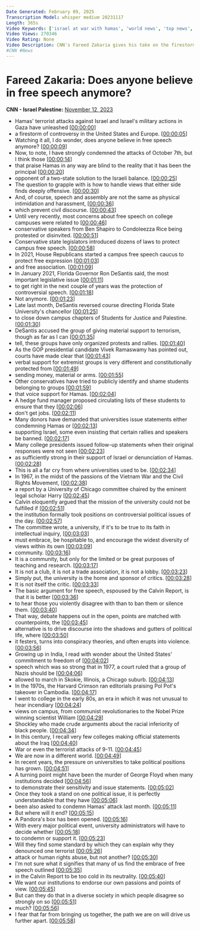 ```yaml
---
Date Generated: February 09, 2025
Transcription Model: whisper medium 20231117
Length: 365s
Video Keywords: ['israel at war with hamas', 'world news', 'top news', 'fareed zakaria gps', "fareed's take", 'gaza', 'universities', 'free speech', 'campus']
Video Views: 270346
Video Rating: None
Video Description: CNN's Fareed Zakaria gives his take on the firestorm of controversy that has sparked since the start of the Israel-Hamas war. 
#CNN #News
---
```


# Fareed Zakaria: Does anyone believe in free speech anymore?
**CNN - Israel Palestine:** [November 12, 2023](https://www.youtube.com/watch?v=0Gw8OFkD_iE)
*  Hamas' terrorist attacks against Israel and Israel's military actions in Gaza have unleashed [[00:00:00](https://www.youtube.com/watch?v=0Gw8OFkD_iE&t=0.0s)]
*  a firestorm of controversy in the United States and Europe. [[00:00:05](https://www.youtube.com/watch?v=0Gw8OFkD_iE&t=5.64s)]
*  Watching it all, I do wonder, does anyone believe in free speech anymore? [[00:00:09](https://www.youtube.com/watch?v=0Gw8OFkD_iE&t=9.38s)]
*  Now, to note, I have strongly condemned the attacks of October 7th, but I think those [[00:00:14](https://www.youtube.com/watch?v=0Gw8OFkD_iE&t=14.8s)]
*  that praise Hamas in any way are blind to the reality that it has been the principal [[00:00:20](https://www.youtube.com/watch?v=0Gw8OFkD_iE&t=20.34s)]
*  opponent of a two-state solution to the Israeli balance. [[00:00:25](https://www.youtube.com/watch?v=0Gw8OFkD_iE&t=25.68s)]
*  The question to grapple with is how to handle views that either side finds deeply offensive. [[00:00:30](https://www.youtube.com/watch?v=0Gw8OFkD_iE&t=30.72s)]
*  And, of course, speech and assembly are not the same as physical intimidation and harassment, [[00:00:36](https://www.youtube.com/watch?v=0Gw8OFkD_iE&t=36.480000000000004s)]
*  which prevent civil discourse. [[00:00:43](https://www.youtube.com/watch?v=0Gw8OFkD_iE&t=43.739999999999995s)]
*  Until very recently, most concerns about free speech on college campuses were related to [[00:00:46](https://www.youtube.com/watch?v=0Gw8OFkD_iE&t=46.64s)]
*  conservative speakers from Ben Shapiro to Condoleezza Rice being protested or disinvited. [[00:00:51](https://www.youtube.com/watch?v=0Gw8OFkD_iE&t=51.8s)]
*  Conservative state legislators introduced dozens of laws to protect campus free speech. [[00:00:58](https://www.youtube.com/watch?v=0Gw8OFkD_iE&t=58.8s)]
*  In 2021, House Republicans started a campus free speech caucus to protect free expression [[00:01:03](https://www.youtube.com/watch?v=0Gw8OFkD_iE&t=63.31999999999999s)]
*  and free association. [[00:01:09](https://www.youtube.com/watch?v=0Gw8OFkD_iE&t=69.84s)]
*  In January 2021, Florida Governor Ron DeSantis said, the most important legislative issue [[00:01:11](https://www.youtube.com/watch?v=0Gw8OFkD_iE&t=71.84s)]
*  to get right in the next couple of years was the protection of controversial speech. [[00:01:18](https://www.youtube.com/watch?v=0Gw8OFkD_iE&t=78.26s)]
*  Not anymore. [[00:01:23](https://www.youtube.com/watch?v=0Gw8OFkD_iE&t=83.9s)]
*  Late last month, DeSantis reversed course directing Florida State University's chancellor [[00:01:25](https://www.youtube.com/watch?v=0Gw8OFkD_iE&t=85.28s)]
*  to close down campus chapters of Students for Justice and Palestine. [[00:01:30](https://www.youtube.com/watch?v=0Gw8OFkD_iE&t=90.7s)]
*  DeSantis accused the group of giving material support to terrorism, though as far as I can [[00:01:35](https://www.youtube.com/watch?v=0Gw8OFkD_iE&t=95.58000000000001s)]
*  tell, these groups have only organized protests and rallies. [[00:01:40](https://www.youtube.com/watch?v=0Gw8OFkD_iE&t=100.38000000000001s)]
*  As the GOP presidential candidate Vivek Ramaswamy has pointed out, courts have made clear that [[00:01:43](https://www.youtube.com/watch?v=0Gw8OFkD_iE&t=103.96s)]
*  verbal support for extremist groups is very different and constitutionally protected from [[00:01:49](https://www.youtube.com/watch?v=0Gw8OFkD_iE&t=109.11999999999999s)]
*  sending money, material or arms. [[00:01:55](https://www.youtube.com/watch?v=0Gw8OFkD_iE&t=115.36s)]
*  Other conservatives have tried to publicly identify and shame students belonging to groups [[00:01:59](https://www.youtube.com/watch?v=0Gw8OFkD_iE&t=119.16s)]
*  that voice support for Hamas. [[00:02:04](https://www.youtube.com/watch?v=0Gw8OFkD_iE&t=124.44s)]
*  A hedge fund manager proposed circulating lists of these students to ensure that they [[00:02:06](https://www.youtube.com/watch?v=0Gw8OFkD_iE&t=126.63999999999999s)]
*  don't get jobs. [[00:02:11](https://www.youtube.com/watch?v=0Gw8OFkD_iE&t=131.34s)]
*  Many donors have demanded that universities issue statements either condemning Hamas or [[00:02:13](https://www.youtube.com/watch?v=0Gw8OFkD_iE&t=133.16s)]
*  supporting Israel, some even insisting that certain rallies and speakers be banned. [[00:02:17](https://www.youtube.com/watch?v=0Gw8OFkD_iE&t=137.74s)]
*  Many college presidents issued follow-up statements when their original responses were not seen [[00:02:23](https://www.youtube.com/watch?v=0Gw8OFkD_iE&t=143.51999999999998s)]
*  as sufficiently strong in their support of Israel or denunciation of Hamas. [[00:02:28](https://www.youtube.com/watch?v=0Gw8OFkD_iE&t=148.46s)]
*  This is all a far cry from where universities used to be. [[00:02:34](https://www.youtube.com/watch?v=0Gw8OFkD_iE&t=154.07999999999998s)]
*  In 1967, in the midst of the passions of the Vietnam War and the Civil Rights Movement, [[00:02:38](https://www.youtube.com/watch?v=0Gw8OFkD_iE&t=158.44s)]
*  a report by a University of Chicago committee chaired by the eminent legal scholar Harry [[00:02:45](https://www.youtube.com/watch?v=0Gw8OFkD_iE&t=165.92000000000002s)]
*  Calvin eloquently argued that the mission of the university could not be fulfilled if [[00:02:51](https://www.youtube.com/watch?v=0Gw8OFkD_iE&t=171.0s)]
*  the institution formally took positions on controversial political issues of the day. [[00:02:57](https://www.youtube.com/watch?v=0Gw8OFkD_iE&t=177.52s)]
*  The committee wrote, a university, if it's to be true to its faith in intellectual inquiry, [[00:03:03](https://www.youtube.com/watch?v=0Gw8OFkD_iE&t=183.62s)]
*  must embrace, be hospitable to, and encourage the widest diversity of views within its own [[00:03:09](https://www.youtube.com/watch?v=0Gw8OFkD_iE&t=189.62s)]
*  community. [[00:03:16](https://www.youtube.com/watch?v=0Gw8OFkD_iE&t=196.62s)]
*  It is a community, but only for the limited or be great purposes of teaching and research. [[00:03:17](https://www.youtube.com/watch?v=0Gw8OFkD_iE&t=197.62s)]
*  It is not a club, it is not a trade association, it is not a lobby. [[00:03:23](https://www.youtube.com/watch?v=0Gw8OFkD_iE&t=203.84s)]
*  Simply put, the university is the home and sponsor of critics. [[00:03:28](https://www.youtube.com/watch?v=0Gw8OFkD_iE&t=208.7s)]
*  It is not itself the critic. [[00:03:33](https://www.youtube.com/watch?v=0Gw8OFkD_iE&t=213.46s)]
*  The basic argument for free speech, espoused by the Calvin Report, is that it is better [[00:03:36](https://www.youtube.com/watch?v=0Gw8OFkD_iE&t=216.06s)]
*  to hear those you violently disagree with than to ban them or silence them. [[00:03:40](https://www.youtube.com/watch?v=0Gw8OFkD_iE&t=220.22s)]
*  That way, debate happens out in the open, points are matched with counterpoints, the [[00:03:45](https://www.youtube.com/watch?v=0Gw8OFkD_iE&t=225.78s)]
*  alternative is to drive discourse into the shadows and gutters of political life, where [[00:03:50](https://www.youtube.com/watch?v=0Gw8OFkD_iE&t=230.66s)]
*  it festers, turns into conspiracy theories, and often erupts into violence. [[00:03:56](https://www.youtube.com/watch?v=0Gw8OFkD_iE&t=236.14000000000001s)]
*  Growing up in India, I read with wonder about the United States' commitment to freedom of [[00:04:02](https://www.youtube.com/watch?v=0Gw8OFkD_iE&t=242.9s)]
*  speech which was so strong that in 1977, a court ruled that a group of Nazis should be [[00:04:06](https://www.youtube.com/watch?v=0Gw8OFkD_iE&t=246.94s)]
*  allowed to march in Skokie, Illinois, a Chicago suburb. [[00:04:13](https://www.youtube.com/watch?v=0Gw8OFkD_iE&t=253.42000000000002s)]
*  In the 1970s, the Harvard Crimson ran editorials praising Pol Pot's takeover in Cambodia. [[00:04:17](https://www.youtube.com/watch?v=0Gw8OFkD_iE&t=257.5s)]
*  I went to college in the early 80s, an era in which it was not unusual to hear incendiary [[00:04:24](https://www.youtube.com/watch?v=0Gw8OFkD_iE&t=264.62s)]
*  views on campus, from communist revolutionaries to the Nobel Prize winning scientist William [[00:04:29](https://www.youtube.com/watch?v=0Gw8OFkD_iE&t=269.14s)]
*  Shockley who made crude arguments about the racial inferiority of black people. [[00:04:34](https://www.youtube.com/watch?v=0Gw8OFkD_iE&t=274.62s)]
*  In this century, I recall very few colleges making official statements about the Iraq [[00:04:40](https://www.youtube.com/watch?v=0Gw8OFkD_iE&t=280.02s)]
*  War or even the terrorist attacks of 9-11. [[00:04:45](https://www.youtube.com/watch?v=0Gw8OFkD_iE&t=285.21999999999997s)]
*  We are now in a different world. [[00:04:49](https://www.youtube.com/watch?v=0Gw8OFkD_iE&t=289.06s)]
*  In recent years, the pressure on universities to take political positions has grown. [[00:04:51](https://www.youtube.com/watch?v=0Gw8OFkD_iE&t=291.5s)]
*  A turning point might have been the murder of George Floyd when many institutions decided [[00:04:56](https://www.youtube.com/watch?v=0Gw8OFkD_iE&t=296.46s)]
*  to demonstrate their sensitivity and issue statements. [[00:05:02](https://www.youtube.com/watch?v=0Gw8OFkD_iE&t=302.82s)]
*  Once they took a stand on one political issue, it is perfectly understandable that they have [[00:05:06](https://www.youtube.com/watch?v=0Gw8OFkD_iE&t=306.86s)]
*  been also asked to condemn Hamas' attack last month. [[00:05:11](https://www.youtube.com/watch?v=0Gw8OFkD_iE&t=311.78s)]
*  But where will it end? [[00:05:15](https://www.youtube.com/watch?v=0Gw8OFkD_iE&t=315.26s)]
*  A Pandora's box has been opened. [[00:05:16](https://www.youtube.com/watch?v=0Gw8OFkD_iE&t=316.9s)]
*  With every major political event, university administrators will have to decide whether [[00:05:18](https://www.youtube.com/watch?v=0Gw8OFkD_iE&t=318.9s)]
*  to condemn or support it. [[00:05:23](https://www.youtube.com/watch?v=0Gw8OFkD_iE&t=323.9s)]
*  Will they find some standard by which they can explain why they denounced one terrorist [[00:05:26](https://www.youtube.com/watch?v=0Gw8OFkD_iE&t=326.38s)]
*  attack or human rights abuse, but not another? [[00:05:30](https://www.youtube.com/watch?v=0Gw8OFkD_iE&t=330.85999999999996s)]
*  I'm not sure what it signifies that many of us find the embrace of free speech outlined [[00:05:35](https://www.youtube.com/watch?v=0Gw8OFkD_iE&t=335.38s)]
*  in the Calvin Report to be too cold in its neutrality. [[00:05:40](https://www.youtube.com/watch?v=0Gw8OFkD_iE&t=340.85999999999996s)]
*  We want our institutions to endorse our own passions and points of view. [[00:05:45](https://www.youtube.com/watch?v=0Gw8OFkD_iE&t=345.62s)]
*  But can they do that in a diverse society in which people disagree so strongly on so [[00:05:51](https://www.youtube.com/watch?v=0Gw8OFkD_iE&t=351.22s)]
*  much? [[00:05:56](https://www.youtube.com/watch?v=0Gw8OFkD_iE&t=356.86s)]
*  I fear that far from bringing us together, the path we are on will drive us further apart. [[00:05:58](https://www.youtube.com/watch?v=0Gw8OFkD_iE&t=358.7s)]
